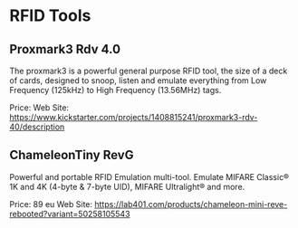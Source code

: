 # RFID Tools #
## Proxmark3 Rdv 4.0 ##
The proxmark3 is a powerful general purpose RFID tool, the size of a deck of cards, designed to snoop, listen and emulate everything from Low Frequency (125kHz) to High Frequency (13.56MHz) tags.

Price: 
Web Site: https://www.kickstarter.com/projects/1408815241/proxmark3-rdv-40/description

## ChameleonTiny RevG ##
Powerful and portable RFID Emulation multi-tool. Emulate MIFARE Classic® 1K and 4K (4-byte & 7-byte UID), MIFARE Ultralight® and more. 

Price: 89 eu 
Web Site: https://lab401.com/products/chameleon-mini-reve-rebooted?variant=50258105543
